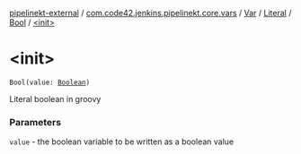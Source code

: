 [pipelinekt-external](../../../../index.md) / [com.code42.jenkins.pipelinekt.core.vars](../../../index.md) / [Var](../../index.md) / [Literal](../index.md) / [Bool](index.md) / [&lt;init&gt;](./-init-.md)

# &lt;init&gt;

`Bool(value: `[`Boolean`](https://kotlinlang.org/api/latest/jvm/stdlib/kotlin/-boolean/index.html)`)`

Literal boolean in groovy

### Parameters

`value` - the boolean variable to be written as a boolean value